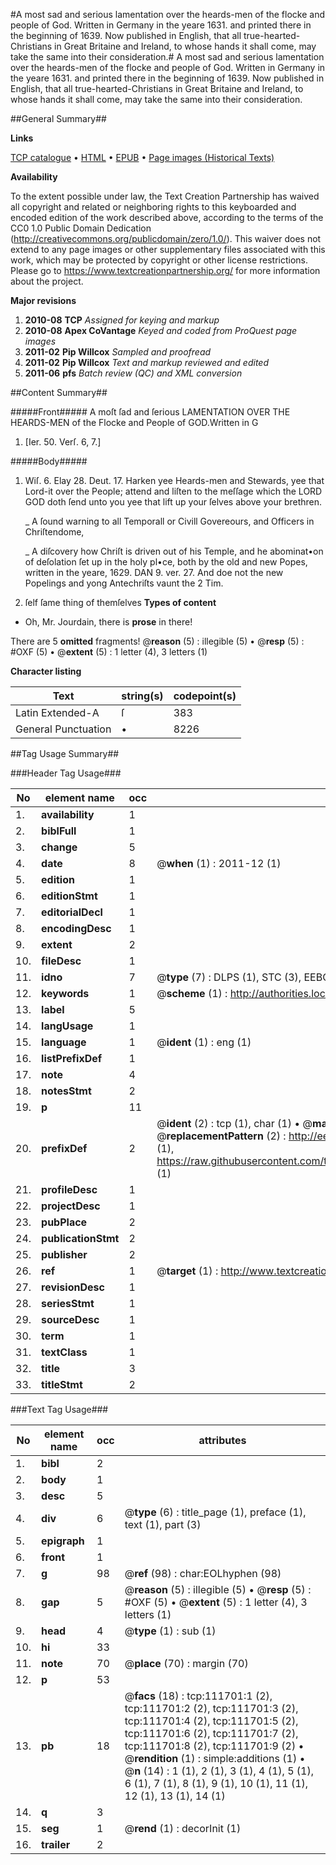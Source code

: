 #A most sad and serious lamentation over the heards-men of the flocke and people of God. Written in Germany in the yeare 1631. and printed there in the beginning of 1639. Now published in English, that all true-hearted-Christians in Great Britaine and Ireland, to whose hands it shall come, may take the same into their consideration.#
A most sad and serious lamentation over the heards-men of the flocke and people of God. Written in Germany in the yeare 1631. and printed there in the beginning of 1639. Now published in English, that all true-hearted-Christians in Great Britaine and Ireland, to whose hands it shall come, may take the same into their consideration.

##General Summary##

**Links**

[TCP catalogue](http://www.ota.ox.ac.uk/tcp/)  • 
[HTML](http://tei.it.ox.ac.uk/tcp/Texts-HTML/free/A89/A89370.html)  • 
[EPUB](http://tei.it.ox.ac.uk/tcp/Texts-EPUB/free/A89/A89370.epub) • 
[Page images (Historical Texts)](https://historicaltexts.jisc.ac.uk/eebo-99859609e)

**Availability**

To the extent possible under law, the Text Creation Partnership has waived all copyright and related or neighboring rights to this keyboarded and encoded edition of the work described above, according to the terms of the CC0 1.0 Public Domain Dedication (http://creativecommons.org/publicdomain/zero/1.0/). This waiver does not extend to any page images or other supplementary files associated with this work, which may be protected by copyright or other license restrictions. Please go to https://www.textcreationpartnership.org/ for more information about the project.

**Major revisions**

1. __2010-08__ __TCP__ *Assigned for keying and markup*
1. __2010-08__ __Apex CoVantage__ *Keyed and coded from ProQuest page images*
1. __2011-02__ __Pip Willcox__ *Sampled and proofread*
1. __2011-02__ __Pip Willcox__ *Text and markup reviewed and edited*
1. __2011-06__ __pfs__ *Batch review (QC) and XML conversion*

##Content Summary##

#####Front#####
 A moſt ſad and ſerious LAMENTATION OVER THE HEARDS-MEN of the Flocke and People of GOD.Written in G
1. [Ier. 50. Verſ. 6, 7.]

#####Body#####

1. Wiſ. 6. Elay 28. Deut. 17. Harken yee Heards-men and Stewards, yee that Lord-it over the People; attend and liſten to the meſſage which the LORD GOD doth ſend unto you yee that lift up your ſelves above your brethren.

    _ A ſound warning to all Temporall or Civill Govereours, and Officers in Chriſtendome,

    _ A diſcovery how Chriſt is driven out of his Temple, and he abominat•on of deſolation ſet up in the holy pl•ce, both by the old and new Popes, written in the yeare, 1629. DAN 9. ver. 27.
And doe not the new Popelings and yong Antechriſts vaunt the 2 Tim.
3. ſelf ſame thing of themſelves
**Types of content**

  * Oh, Mr. Jourdain, there is **prose** in there!

There are 5 **omitted** fragments! 
 @__reason__ (5) : illegible (5)  •  @__resp__ (5) : #OXF (5)  •  @__extent__ (5) : 1 letter (4), 3 letters (1)

**Character listing**


|Text|string(s)|codepoint(s)|
|---|---|---|
|Latin Extended-A|ſ|383|
|General Punctuation|•|8226|

##Tag Usage Summary##

###Header Tag Usage###

|No|element name|occ|attributes|
|---|---|---|---|
|1.|__availability__|1||
|2.|__biblFull__|1||
|3.|__change__|5||
|4.|__date__|8| @__when__ (1) : 2011-12 (1)|
|5.|__edition__|1||
|6.|__editionStmt__|1||
|7.|__editorialDecl__|1||
|8.|__encodingDesc__|1||
|9.|__extent__|2||
|10.|__fileDesc__|1||
|11.|__idno__|7| @__type__ (7) : DLPS (1), STC (3), EEBO-CITATION (1), PROQUEST (1), VID (1)|
|12.|__keywords__|1| @__scheme__ (1) : http://authorities.loc.gov/ (1)|
|13.|__label__|5||
|14.|__langUsage__|1||
|15.|__language__|1| @__ident__ (1) : eng (1)|
|16.|__listPrefixDef__|1||
|17.|__note__|4||
|18.|__notesStmt__|2||
|19.|__p__|11||
|20.|__prefixDef__|2| @__ident__ (2) : tcp (1), char (1)  •  @__matchPattern__ (2) : ([0-9\-]+):([0-9IVX]+) (1), (.+) (1)  •  @__replacementPattern__ (2) : http://eebo.chadwyck.com/downloadtiff?vid=$1&page=$2 (1), https://raw.githubusercontent.com/textcreationpartnership/Texts/master/tcpchars.xml#$1 (1)|
|21.|__profileDesc__|1||
|22.|__projectDesc__|1||
|23.|__pubPlace__|2||
|24.|__publicationStmt__|2||
|25.|__publisher__|2||
|26.|__ref__|1| @__target__ (1) : http://www.textcreationpartnership.org/docs/. (1)|
|27.|__revisionDesc__|1||
|28.|__seriesStmt__|1||
|29.|__sourceDesc__|1||
|30.|__term__|1||
|31.|__textClass__|1||
|32.|__title__|3||
|33.|__titleStmt__|2||


###Text Tag Usage###

|No|element name|occ|attributes|
|---|---|---|---|
|1.|__bibl__|2||
|2.|__body__|1||
|3.|__desc__|5||
|4.|__div__|6| @__type__ (6) : title_page (1), preface (1), text (1), part (3)|
|5.|__epigraph__|1||
|6.|__front__|1||
|7.|__g__|98| @__ref__ (98) : char:EOLhyphen (98)|
|8.|__gap__|5| @__reason__ (5) : illegible (5)  •  @__resp__ (5) : #OXF (5)  •  @__extent__ (5) : 1 letter (4), 3 letters (1)|
|9.|__head__|4| @__type__ (1) : sub (1)|
|10.|__hi__|33||
|11.|__note__|70| @__place__ (70) : margin (70)|
|12.|__p__|53||
|13.|__pb__|18| @__facs__ (18) : tcp:111701:1 (2), tcp:111701:2 (2), tcp:111701:3 (2), tcp:111701:4 (2), tcp:111701:5 (2), tcp:111701:6 (2), tcp:111701:7 (2), tcp:111701:8 (2), tcp:111701:9 (2)  •  @__rendition__ (1) : simple:additions (1)  •  @__n__ (14) : 1 (1), 2 (1), 3 (1), 4 (1), 5 (1), 6 (1), 7 (1), 8 (1), 9 (1), 10 (1), 11 (1), 12 (1), 13 (1), 14 (1)|
|14.|__q__|3||
|15.|__seg__|1| @__rend__ (1) : decorInit (1)|
|16.|__trailer__|2||
